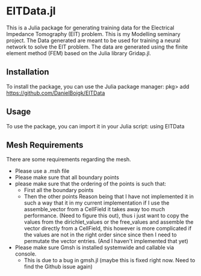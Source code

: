 # EITData.jl
This is a Julia package for generating training data for the Electrical Impedance Tomography (EIT) problem. This is my Modelling seminary project.
The Data generated are meant to be used for training a neural network to solve the EIT problem. The data are generated using the finite element method (FEM) based on the Julia library Gridap.jl.

## Installation
To install the package, you can use the Julia package manager:
pkg> add https://github.com/DanielBoigk/EITData
## Usage
To use the package, you can import it in your Julia script:
using EITData

## Mesh Requirements

There are some requirements regarding the mesh.
- Please use a .msh file
- Please make sure that all boundary points
- please make sure that the ordering of the points is such that:
    - First all the boundary points
    - Then the other points
Reason being that I have not implemented it in such a way that it in my current implementation if I use the assemble_vector from a CellField it takes away too much performance. (Need to figure this out), thus i just want to copy the values from the dirichlet_values or the free_values and assemble the vector directly from a CellField, this however is more complicated if the values are not in the right order since since then I need to permutate the vector entries. (And I haven't implemented that yet)
- Please make sure Gmsh is installed systemwide and callable via console.
    - This is due to a bug in gmsh.jl (maybe this is fixed right now. Need to find the Github issue again)
